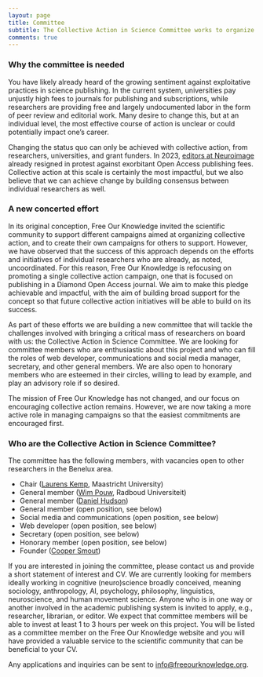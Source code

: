 ```yaml
---
layout: page
title: Committee
subtitle: The Collective Action in Science Committee works to organize collective action campaigns and to bring researchers together to improve our scientific institutions.
comments: true
---
```


### Why the committee is needed
You have likely already heard of the growing sentiment against exploitative practices in science publishing. In the current system, universities pay unjustly high fees to journals for publishing and subscriptions, while researchers are providing free and largely undocumented labor in the form of peer review and editorial work. Many desire to change this, but at an individual level, the most effective course of action is unclear or could potentially impact one’s career.

Changing the status quo can only be achieved with collective action, from researchers, universities, and grant funders. In 2023, [editors at Neuroimage](https://www.nature.com/articles/d41586-023-01391-5) already resigned in protest against exorbitant Open Access publishing fees. Collective action at this scale is certainly the most impactful, but we also believe that we can achieve change by building consensus between individual researchers as well. 

### A new concerted effort
In its original conception, Free Our Knowledge invited the scientific community to support different campaigns aimed at organizing collective action, and to create their own campaigns for others to support. However, we have observed that the success of this approach depends on the efforts and initiatives of individual researchers who are already, as noted, uncoordinated. For this reason, Free Our Knowledge is refocusing on promoting a single collective action campaign, one that is focused on publishing in a Diamond Open Access journal. We aim to make this pledge achievable and impactful, with the aim of building broad support for the concept so that future collective action initiatives will be able to build on its success.

As part of these efforts we are building a new committee that will tackle the challenges involved with bringing a critical mass of researchers on board with us: the Collective Action in Science Committee. We are looking for committee members who are enthusiastic about this project and who can fill the roles of web developer, communications and social media manager, secretary, and other general members. We are also open to honorary members who are esteemed in their circles, willing to lead by example, and play an advisory role if so desired.

The mission of Free Our Knowledge has not changed, and our focus on encouraging collective action remains. However, we are now taking a more active role in managing campaigns so that the easiest commitments are encouraged first.

### Who are the Collective Action in Science Committee?
The committee has the following members, with vacancies open to other researchers in the Benelux area.

* Chair ([Laurens Kemp](https://www.nsmd.eu/organisation/people/kemp-laurens), Maastricht University)
* General member ([Wim Pouw](https://wimpouw.com/), Radboud Universiteit)
* General member ([Daniel Hudson](https://www.cs.uni-osnabrueck.de/en/institute/faculty_members.html?module=TemplatePersondetails&target=15067&source=15067&config_id=7ce3f80177be29d7f83252ec765f8766&range_id=0c3ad80568c7b478c148af31ae56baa9&username=dhudson&group_id=231bcc68707016173b49713e1c1c85f4&global_id=b1237e30f9c6932c1e06e933624827d2))
* General member (open position, see below)
* Social media and communications (open position, see below)
* Web developer (open position, see below)
* Secretary (open position, see below)
* Honorary member (open position, see below)
* Founder ([Cooper Smout](https://coopersmout.com/))

If you are interested in joining the committee, please contact us and provide a short statement of interest and CV. We are currently looking for members ideally working in cognitive (neuro)science broadly conceived, meaning sociology, anthropology, AI, psychology, philosophy, linguistics, neuroscience, and human movement science. Anyone who is in one way or another involved in the academic publishing system is invited to apply, e.g., researcher, librarian, or editor. We expect that committee members will be able to invest at least 1 to 3 hours per week on this project. You will be listed as a committee member on the Free Our Knowledge website and you will have provided a valuable service to the scientific community that can be beneficial to your CV.

Any applications and inquiries can be sent to info@freeourknowledge.org.
